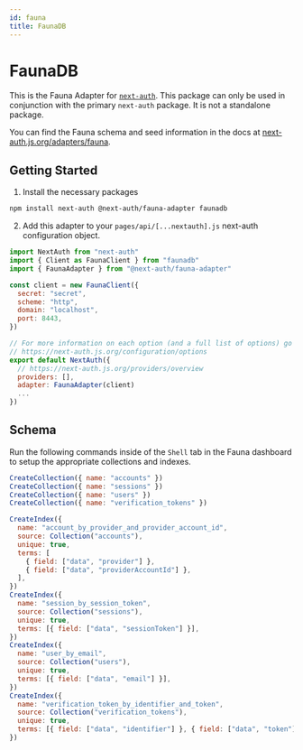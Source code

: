 ```yaml
---
id: fauna
title: FaunaDB
---
```


# FaunaDB

This is the Fauna Adapter for [`next-auth`](https://next-auth.js.org). This package can only be used in conjunction with the primary `next-auth` package. It is not a standalone package.

You can find the Fauna schema and seed information in the docs at [next-auth.js.org/adapters/fauna](https://next-auth.js.org/adapters/fauna).

## Getting Started

1. Install the necessary packages

```bash npm2yarn
npm install next-auth @next-auth/fauna-adapter faunadb
```

2. Add this adapter to your `pages/api/[...nextauth].js` next-auth configuration object.

```javascript title="pages/api/auth/[...nextauth].js"
import NextAuth from "next-auth"
import { Client as FaunaClient } from "faunadb"
import { FaunaAdapter } from "@next-auth/fauna-adapter"

const client = new FaunaClient({
  secret: "secret",
  scheme: "http",
  domain: "localhost",
  port: 8443,
})

// For more information on each option (and a full list of options) go to
// https://next-auth.js.org/configuration/options
export default NextAuth({
  // https://next-auth.js.org/providers/overview
  providers: [],
  adapter: FaunaAdapter(client)
  ...
})
```

## Schema

Run the following commands inside of the `Shell` tab in the Fauna dashboard to setup the appropriate collections and indexes.

```javascript
CreateCollection({ name: "accounts" })
CreateCollection({ name: "sessions" })
CreateCollection({ name: "users" })
CreateCollection({ name: "verification_tokens" })
```
```javascript
CreateIndex({
  name: "account_by_provider_and_provider_account_id",
  source: Collection("accounts"),
  unique: true,
  terms: [
    { field: ["data", "provider"] },
    { field: ["data", "providerAccountId"] },
  ],
})
CreateIndex({
  name: "session_by_session_token",
  source: Collection("sessions"),
  unique: true,
  terms: [{ field: ["data", "sessionToken"] }],
})
CreateIndex({
  name: "user_by_email",
  source: Collection("users"),
  unique: true,
  terms: [{ field: ["data", "email"] }],
})
CreateIndex({
  name: "verification_token_by_identifier_and_token",
  source: Collection("verification_tokens"),
  unique: true,
  terms: [{ field: ["data", "identifier"] }, { field: ["data", "token"] }],
})
```
